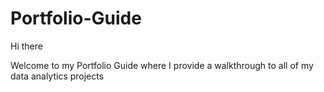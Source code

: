 # Portfolio-Guide

Hi there

Welcome to my Portfolio Guide where I provide a walkthrough to all of my data analytics projects
